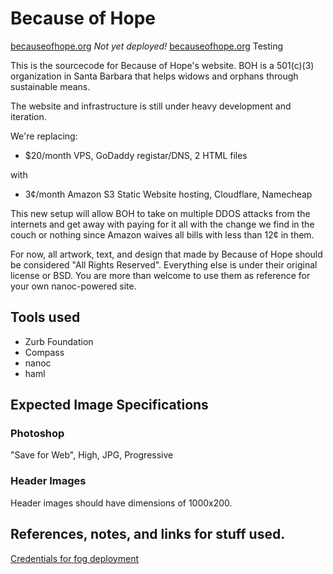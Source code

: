 # Because of Hope

[becauseofhope.org](http://www.becauseofhope.org) _Not yet deployed!_
[becauseofhope.org](http://alpha.becauseofhope.org) Testing

This is the sourcecode for Because of Hope's website. BOH is a 501(c)(3)
organization in Santa Barbara that helps widows and orphans through sustainable
means.

The website and infrastructure is still under heavy development and iteration.

We're replacing:

* $20/month VPS, GoDaddy registar/DNS, 2 HTML files

with

* 3¢/month Amazon S3 Static Website hosting, Cloudflare, Namecheap

This new setup will allow BOH to take on multiple DDOS attacks from the
internets and get away with paying for it all with the change we find in the
couch or nothing since Amazon waives all bills with less than 12¢ in them.

For now, all artwork, text, and design that made by Because of Hope should be
considered "All Rights Reserved". Everything else is under their original
license or BSD. You are more than welcome to use them as reference for your own
nanoc-powered site.

## Tools used

* Zurb Foundation
* Compass
* nanoc
* haml

## Expected Image Specifications

### Photoshop

"Save for Web", High, JPG, Progressive


### Header Images

Header images should have dimensions of 1000x200.


## References, notes, and links for stuff used.

[Credentials for fog deployment](https://github.com/ddfreyne/nanoc/issues/100)
